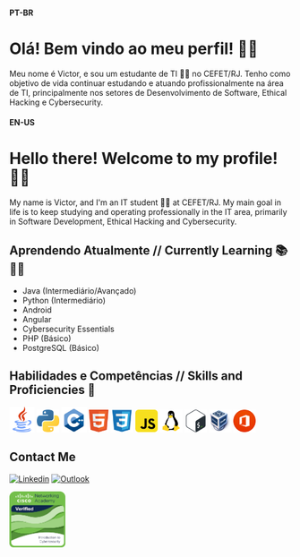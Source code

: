 #### PT-BR
# Olá! Bem vindo ao meu perfil! 👋😄
Meu nome é Victor, e sou um estudante de TI	🧑‍💻 no CEFET/RJ.
Tenho como objetivo de vida continuar estudando e atuando profissionalmente na área de TI, principalmente nos setores de Desenvolvimento de Software, Ethical Hacking e Cybersecurity.


#### EN-US
# Hello there! Welcome to my profile! 👋😄
My name is Victor, and I'm an IT student 🧑‍💻 at CEFET/RJ.
My main goal in life is to keep studying and operating professionally in the IT area, primarily in Software Development, Ethical Hacking and Cybersecurity.


## Aprendendo Atualmente // Currently Learning 📚 👨‍🎓
- Java (Intermediário/Avançado)
- Python (Intermediário)
- Android
- Angular 
- Cybersecurity Essentials 
- PHP (Básico)
- PostgreSQL (Básico)

## Habilidades e Competências // Skills and Proficiencies 📃

<img src="images/logo_java.png" alt="Java" width="45"> <img src="images/logo_python.png" alt="Python" width="40"> <img src="images/logo_cpp.png" alt="C++" width="45"> <img src="images/logo_html5.png" alt="HTML5" width="35"> <img src="images/logo_css.png" alt="CSS" width="40"> <img src="images/logo_javascript.png" alt="JavaScript" width="40"> <img src="images/logo_linux.png" alt="Linux" width="40"> <img src="images/logo_bash.png" alt="Bash Script" width="40"> <img src="images/logo_virtualbox.png" alt="Oracle VM Virtualbox" width="40"> <img src="images/logo_office.png" alt="Pacote Office" width="40">

## Contact Me 

[![Linkedin](https://img.shields.io/badge/-LinkedIn-blue?style=flat&logo=Linkedin&logoColor=white)](https://www.linkedin.com/in/victor-pinheiro-palmeira-3106481b3/)
[![Outlook](https://img.shields.io/badge/Microsoft_Outlook-0078D4?style=flat&logo=microsoft-outlook&logoColor=white)](mailto:victordpp@outlook.com)

<img src="images/introduction-to-cybersecurity.png" alt="Cisco CyberSec" width="100">
<!--

- 🔭 I’m currently working on ...
- 🌱 I’m currently learning ...
- 👯 I’m looking to collaborate on ...
- 📫 How to reach me: ...
-->

